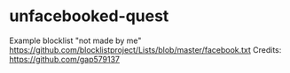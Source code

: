 # unfacebooked-quest
Example blocklist "not made by me"
https://github.com/blocklistproject/Lists/blob/master/facebook.txt
Credits: https://github.com/gap579137 

